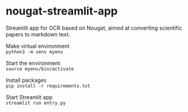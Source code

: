 # nougat-streamlit-app
Streamlit app for OCR based on Nougat, aimed at converting scientific papers to markdown text.

Make virtual environment \
`python3 -m venv myenv` 

Start the environment \
`source myenv/bin/activate` 

Install packages \
`pip install -r requirements.txt`

Start Streamlit app \
`streamlit run entry.py`
